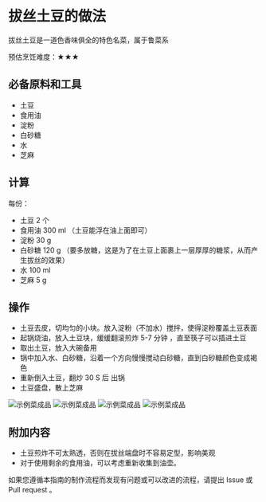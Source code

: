 # 拔丝土豆的做法

拔丝土豆是一道色香味俱全的特色名菜，属于鲁菜系

预估烹饪难度：★★★

## 必备原料和工具

* 土豆
* 食用油
* 淀粉
* 白砂糖
* 水
* 芝麻

## 计算

每份：

* 土豆 2 个
* 食用油 300 ml （土豆能浮在油上面即可）
* 淀粉 30 g
* 白砂糖 120 g （要多放糖，这是为了在土豆上面裹上一层厚厚的糖浆，从而产生拔丝的效果）
* 水 100 ml
* 芝麻 5 g

## 操作

* 土豆去皮，切均匀的小块。放入淀粉（不加水）搅拌，使得淀粉覆盖土豆表面
* 起锅烧油，放入土豆块，缓缓翻滚煎炸 5-7 分钟 ，直至筷子可以插进土豆
* 取出土豆，放入大碗备用
* 锅中加入水、白砂糖，沿着一个方向慢慢搅动白砂糖，直到白砂糖颜色变成褐色
* 重新倒入土豆，翻炒 30 S 后 出锅
* 土豆盛盘，散上芝麻

![示例菜成品](CookBook/dishes/vegetable_dish/拔丝土豆/1.jpeg)
![示例菜成品](CookBook/dishes/vegetable_dish/拔丝土豆/2.jpeg)
![示例菜成品](CookBook/dishes/vegetable_dish/拔丝土豆/3.jpeg)
![示例菜成品](CookBook/dishes/vegetable_dish/拔丝土豆/4.jpeg)

## 附加内容

* 土豆煎炸不可太熟透，否则在拔丝端盘时不容易定型，影响美观
* 对于使用剩余的食用油，可以考虑重新收集到油壶。

如果您遵循本指南的制作流程而发现有问题或可以改进的流程，请提出 Issue 或 Pull request 。
